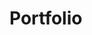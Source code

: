 <!-- <p align="center">
<img align="center" src="/assets/inicio.png" alt="Logo"/>
</p> -->

# Portfolio

<!-- ## Um jogo de plataforma em Phaser3 com o objetivo de promover a consciência e o respeito por deficiencientes como: esquisofrenia, nanismo e deficientes físicos no geral

### Objetivo do jogador :trophy:
 - Escolher um personagem
 - Chegar ao final da fase
 - Evitar os obstaculos
    - Espinhos
    - Crocodilos
 - Não perder as 3 vidas
 
### Controles :video_game:
- Setinhas: movimentação e salto
- Esc: Reinicia o jogo
- Numeros: Seleciona o personagem
  - 1 - Esquisofrênico
  - 2 - Deficiente Físico
  - 3 - Anão
    
### Desenvolvedores
| [<img src="https://avatars0.githubusercontent.com/u/37910256?s=460&u=f942c595c5860fe4fc6bedd60cb72e3e95c04db2&v=4" width=115 > <br> <sub> Lucas Beluomini </sub>](https://github.com/Beluomini)|<sub> Thais Tiemi </sub>|<sub> Davi Vinter Cardoso </sub>|
| :---: | :---: | :---: |

### Status do Projeto
> Desenvolvimento: Concluído :white_check_mark: <br>
> Otimização: Concluído :white_check_mark: <br> -->
